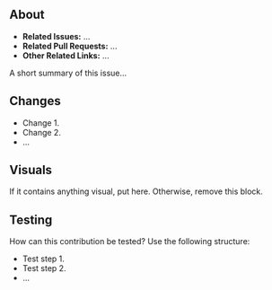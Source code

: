 ## About

* **Related Issues:** ...
* **Related Pull Requests:** ...
* **Other Related Links:** ...

A short summary of this issue...

## Changes

- Change 1.
- Change 2.
- ...

## Visuals

If it contains anything visual, put here. Otherwise, remove this block.

## Testing

How can this contribution be tested? Use the following structure:

- Test step 1.
- Test step 2.
- ...
